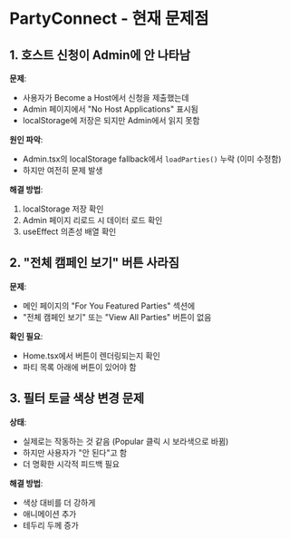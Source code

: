 # PartyConnect - 현재 문제점

## 1. 호스트 신청이 Admin에 안 나타남

**문제**:
- 사용자가 Become a Host에서 신청을 제출했는데
- Admin 페이지에서 "No Host Applications" 표시됨
- localStorage에 저장은 되지만 Admin에서 읽지 못함

**원인 파악**:
- Admin.tsx의 localStorage fallback에서 `loadParties()` 누락 (이미 수정함)
- 하지만 여전히 문제 발생

**해결 방법**:
1. localStorage 저장 확인
2. Admin 페이지 리로드 시 데이터 로드 확인
3. useEffect 의존성 배열 확인

## 2. "전체 캠페인 보기" 버튼 사라짐

**문제**:
- 메인 페이지의 "For You Featured Parties" 섹션에
- "전체 캠페인 보기" 또는 "View All Parties" 버튼이 없음

**확인 필요**:
- Home.tsx에서 버튼이 렌더링되는지 확인
- 파티 목록 아래에 버튼이 있어야 함

## 3. 필터 토글 색상 변경 문제

**상태**:
- 실제로는 작동하는 것 같음 (Popular 클릭 시 보라색으로 바뀜)
- 하지만 사용자가 "안 된다"고 함
- 더 명확한 시각적 피드백 필요

**해결 방법**:
- 색상 대비를 더 강하게
- 애니메이션 추가
- 테두리 두께 증가

